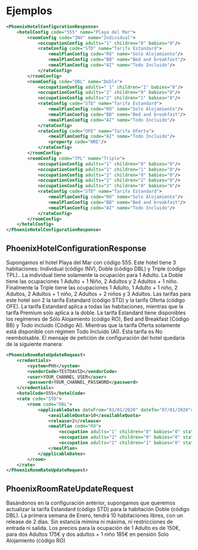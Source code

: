 # Ejemplos

````xml
<PhoenixHotelConfigurationResponse>
	<hotelConfig code="555" name="Playa del Mar">
		<roomConfig code="INV" name="Individual">
			<occupationConfig adults="1" children="0" babies="0"/>
			<rateConfig code="STD" name="Tarifa Estandard">
				<mealPlanConfig code="RO" name="Solo Alojamiento"/>
				<mealPlanConfig code="BB" name="Bed and breakfast"/>
				<mealPlanConfig code="AI" name="Todo Incluido"/>
			</rateConfig>
		</roomConfig>
		<roomConfig code="DBL" name="Doble">
			<occupationConfig adults=" 1" children="1" babies="0"/>
			<occupationConfig adults="2" children="0" babies="0"/>
			<occupationConfig adults="2" children="1" babies="0"/>
			<rateConfig code="STD" name="Tarifa Estandard">
				<mealPlanConfig code="RO" name="Solo Alojamiento"/>
				<mealPlanConfig code="BB" name="Bed and breakfast"/>
				<mealPlanConfig code="AI" name="Todo Incluido"/>
			</rateConfig>
			<rateConfig code="OFE" name="Tarifa Oferta">
				<mealPlanConfig code="AI" name="Todo Incluido"/>
				<property code="NRE"/>
			</rateConfig>
		</roomConfig>
		<roomConfig code="TPL" name="Triple">
			<occupationConfig adults="1" children="0" babies="0"/>
			<occupationConfig adults="1" children="1" babies="0"/>
			<occupationConfig adults="2" children="0" babies="0"/>
			<occupationConfig adults="2" children="2" babies="0"/>
			<occupationConfig adults="3" children="0" babies="0"/>
			<rateConfig code="STD" name="Tarifa Estandard">
				<mealPlanConfig code="RO" name="Solo Alojamiento"/>
				<mealPlanConfig code="BB" name="Bed and breakfast"/>
				<mealPlanConfig code="AI" name="Todo Incluido"/>
			</rateConfig>
		</roomConfig>
	</hotelConfig>
</PhoenixHotelConfigurationResponse>
````
## PhoenixHotelConfigurationResponse
Supongamos el hotel Playa del Mar con código 555. 
Este hotel tiene 3 habitaciones: Individual (código INV), Doble (código DBL) y Triple (código TPL).. La individual tiene solamente la ocupación para 1 Adulto. 
La Doble tiene las ocupaciones 1 Adulto + 1 Niño, 2 Adultos y 2 Adultos + 1 niño. Finalmente la Triple tiene las ocupaciones 1 Adulto, 1 Adulto + 1 niño, 2 Adultos, 2 Adultos + 1 niño, 2 Adultos + 2 niños y 3 Adultos. 
Las tarifas para este hotel son 2 la tarifa Estandard (código STD) y la tarifa Oferta (código OFE). La tarifa Estandard aplica a todas las habitaciones, mientras que la tarifa Premium solo aplica a la doble. La tarifa Estandard tiene disponibles los regímenes de Sólo Alojamiento (código RO), Bed and Breakfast (Código BB) y Todo incluido (Código AI). 
Mientras que la tarifa Oferta solamente está disponible con régimen Todo Incluido (AI). Esta tarifa es No reembolsable. 
El mensaje de petición de configuración del hotel quedaría de la siguiente manera: 

````xml
<PhoenixRoomRateUpdateRequest>
	<credentials>
		<system>PHX</system>
		<vendorCode>TESTDAVID</vendorCode>
		<user>YOUR_CHANNEL_USER</user>
		<password>YOUR_CHANNEL_PASSWORD</password>
	</credentials>
	<hotelCode>555</hotelCode>
	<rate code="STD">
		<room code="DBL">
			<applicableDates dateFrom="01/01/2020" dateTo="07/01/2020">
				<availableQuota>10</availableQuota>
				<release>2</release>
				<mealPlan code="RO">
					<occupation adults="1" children="0" babies="0" status="Open" amount="150.0"/>
					<occupation adults="2" children="0" babies="0" status="Open" amount="175.0"/>
					<occupation adults="2" children="1" babies="0" status="Open" amount="185.0"/>
				</mealPlan>
			</applicableDates>
		</room>
	</rate>
</PhoenixRoomRateUpdateRequest> 

````
## PhoenixRoomRateUpdateRequest 
Basándonos en la configuración anterior, supongamos que queremos actualizar la tarifa Estandard (código STD) para la habitación Doble (código DBL). 
La primera semana de Enero, tendrá 10 habitaciones libres, con un release de 2 días. Sin estancia mímina ni máxima, ni restricciones de entrada ni salida. 
Los precios para la ocupación de 1 Adulto es de 150€, para dos Adultos 175€ y dos adultos + 1 niño 185€ en pensión Solo Alojamiento (código RO) 
